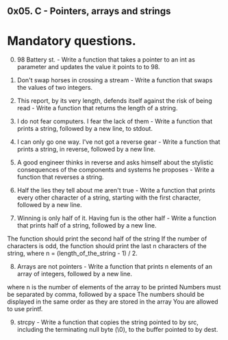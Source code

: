 ## 0x05. C - Pointers, arrays and strings

# Mandatory questions.

0. 98 Battery st. - Write a function that takes a pointer to an int as parameter and updates the value it points to to 98.

1. Don't swap horses in crossing a stream - Write a function that swaps the values of two integers.

2. This report, by its very length, defends itself against the risk of being read - Write a function that returns the length of a string.

3. I do not fear computers. I fear the lack of them - Write a function that prints a string, followed by a new line, to stdout.

4. I can only go one way. I've not got a reverse gear - Write a function that prints a string, in reverse, followed by a new line.

5. A good engineer thinks in reverse and asks himself about the stylistic consequences of the components and systems he proposes - Write a function that reverses a string.

6. Half the lies they tell about me aren't true - Write a function that prints every other character of a string, starting with the first character, followed by a new line.

7. Winning is only half of it. Having fun is the other half - Write a function that prints half of a string, followed by a new line.

The function should print the second half of the string
If the number of characters is odd, the function should print the last n characters of the string, where n = (length_of_the_string - 1) / 2.

8. Arrays are not pointers - Write a function that prints n elements of an array of integers, followed by a new line.

where n is the number of elements of the array to be printed
Numbers must be separated by comma, followed by a space
The numbers should be displayed in the same order as they are stored in the array
You are allowed to use printf.

9. strcpy - Write a function that copies the string pointed to by src, including the terminating null byte (\0), to the buffer pointed to by dest.

